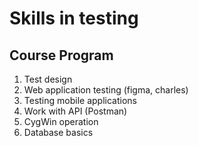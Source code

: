 # Skills in testing 

## Course Program

 1. Test design
 2. Web application testing (figma, charles)
 3. Testing mobile applications
 4. Work with API (Postman)
 5. CygWin operation
 6. Database basics


